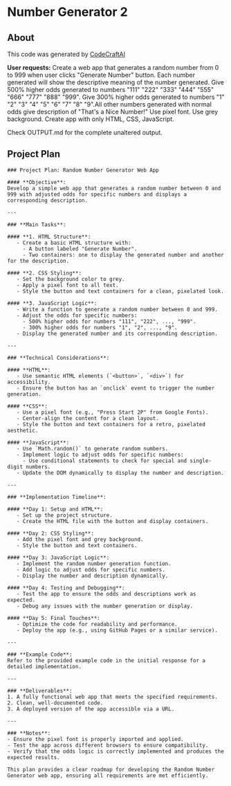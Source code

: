 # Number Generator 2

## About
This code was generated by [CodeCraftAI](https://codecraft.name)

**User requests:**
 Create a web app that generates a random number from 0 to 999 when user clicks "Generate Number" button. Each number generated will show the descriptive meaning of the number generated. Give 500% higher odds generated to numbers "111" "222" "333" "444" "555" "666" "777" "888" "999". Give 300% higher odds generated to numbers "1" "2" "3" "4" "5" "6" "7" "8" "9".All other numbers generated with normal odds give description of "That's a Nice Number!" Use pixel font. Use grey background. Create app with only HTML, CSS, JavaScript.

Check OUTPUT.md for the complete unaltered output.

## Project Plan
```
### Project Plan: Random Number Generator Web App

#### **Objective**:
Develop a simple web app that generates a random number between 0 and 999 with adjusted odds for specific numbers and displays a corresponding description.

---

### **Main Tasks**:

#### **1. HTML Structure**:
   - Create a basic HTML structure with:
     - A button labeled "Generate Number".
     - Two containers: one to display the generated number and another for the description.

#### **2. CSS Styling**:
   - Set the background color to grey.
   - Apply a pixel font to all text.
   - Style the button and text containers for a clean, pixelated look.

#### **3. JavaScript Logic**:
   - Write a function to generate a random number between 0 and 999.
   - Adjust the odds for specific numbers:
     - 500% higher odds for numbers "111", "222", ..., "999".
     - 300% higher odds for numbers "1", "2", ..., "9".
   - Display the generated number and its corresponding description.

---

### **Technical Considerations**:

#### **HTML**:
   - Use semantic HTML elements (`<button>`, `<div>`) for accessibility.
   - Ensure the button has an `onclick` event to trigger the number generation.

#### **CSS**:
   - Use a pixel font (e.g., "Press Start 2P" from Google Fonts).
   - Center-align the content for a clean layout.
   - Style the button and text containers for a retro, pixelated aesthetic.

#### **JavaScript**:
   - Use `Math.random()` to generate random numbers.
   - Implement logic to adjust odds for specific numbers:
     - Use conditional statements to check for special and single-digit numbers.
   - Update the DOM dynamically to display the number and description.

---

### **Implementation Timeline**:

#### **Day 1: Setup and HTML**:
   - Set up the project structure.
   - Create the HTML file with the button and display containers.

#### **Day 2: CSS Styling**:
   - Add the pixel font and grey background.
   - Style the button and text containers.

#### **Day 3: JavaScript Logic**:
   - Implement the random number generation function.
   - Add logic to adjust odds for specific numbers.
   - Display the number and description dynamically.

#### **Day 4: Testing and Debugging**:
   - Test the app to ensure the odds and descriptions work as expected.
   - Debug any issues with the number generation or display.

#### **Day 5: Final Touches**:
   - Optimize the code for readability and performance.
   - Deploy the app (e.g., using GitHub Pages or a similar service).

---

### **Example Code**:
Refer to the provided example code in the initial response for a detailed implementation.

---

### **Deliverables**:
1. A fully functional web app that meets the specified requirements.
2. Clean, well-documented code.
3. A deployed version of the app accessible via a URL.

---

### **Notes**:
- Ensure the pixel font is properly imported and applied.
- Test the app across different browsers to ensure compatibility.
- Verify that the odds logic is correctly implemented and produces the expected results.

This plan provides a clear roadmap for developing the Random Number Generator web app, ensuring all requirements are met efficiently.
```
